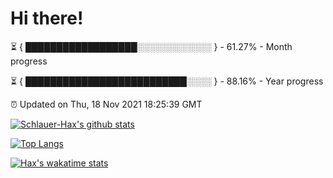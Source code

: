 # Hi there!

⏳ { ██████████████████░░░░░░░░░░░░ } - 61.27% - Month progress

⏳ { ██████████████████████████░░░░ } - 88.16% - Year progress

⏰ Updated on Thu, 18 Nov 2021 18:25:39 GMT


[![Schlauer-Hax's github stats](https://github-readme-stats.vercel.app/api?username=Schlauer-Hax&show_icons=true&theme=dark&count_private=true)](https://github.com/Schlauer-Hax)


[![Top Langs](https://github-readme-stats.vercel.app/api/top-langs/?username=Schlauer-Hax&layout=compact&theme=dark)](https://github.com/Schlauer-Hax?tab=repositories)


[![Hax's wakatime stats](https://github-readme-stats.vercel.app/api/wakatime?username=Hax&theme=dark)](https://wakatime.com/@Hax)

